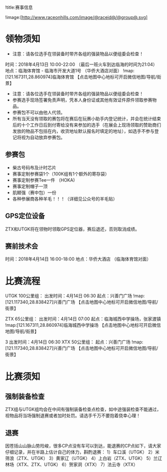 !title:赛事信息

!image:[http://www.raceonhills.com/image/@raceid@/@group@.svg]

# 领物须知
* 注意：请各位选手在领装备时带齐各组的强装物品以便组委会检查！

时间：2018年4月13日 10:00-22:00
（最后一班火车到达临海的时间为21:04）
地点：临海体育馆 - 临海市开发大道1号 （华侨大酒店对面）
!map:[121.167311,28.860974]临海体育馆
【点击地图中心地标可开启微信地图/导航/街景】

* 注意：请各位选手在领装备时带齐各组的强装物品以便组委会检查！
* 参赛选手现场签署免责声明，凭本人身份证或其他有效证件原件领取参赛物品。
* 参赛包不可以由他人代领。
* 所有当天没有领取的赛包将在赛后在玩赛小助手内登记统计，并会在统计结束后的十个工作日后到付寄给没有来参加的选手（在展会上现场领取的赞助商们发放的物品不包括在内，收货地址默认报名时填定的地址），如选手不参与登记将视为自动放弃参赛包。

## 参赛包
* 柴古号码布及计时芯片
* 赛事定制参赛袋1个（100K组有1个额外的寄存袋）
* 赛事定制参赛Tee一件 （HOKA)
* 赛事定制帽子一顶
* 肌鲣强（赛中包）一份
* 各种参展商各种羊毛！！！（详细见公众号的羊毛贴）

## GPS定位设备
ZTX和UTGK将在领物时领取GPS定位器，赛后退还，否则取消成绩。

## 赛前技术会
时间：2018年4月14日 16:00-18:00
地点：华侨大酒店  （临海体育馆对面）

# 比赛流程
UTGK 100公里组：
出发时间：4月14日 06:30
起点：兴善门广场
!map:[121.117340,28.838427]兴善门广场
【点击地图中心地标可开启微信地图/导航/街景】

ZTX 65公里组：
出发时间：4月14日 07:00
起点：临海城西中学操场，张家渡镇
!map:[121.167311,28.860974]临海城西中学操场
【点击地图中心地标可开启微信地图/导航/街景】

3
出发时间：4月14日 06:30
XTX 50公里组：
起点：兴善门广场
!map:[121.117340,28.838427]兴善门广场
【点击地图中心地标可开启微信地图/导航/街景】


# 比赛须知
## 强制装备检查
ZTX组与UTGK组均会在中间有强制装备检查点检查，如中途强装检查不能通过，视物品将当场强制退赛或者加时处罚。请选手千万不要抱着侥幸心理！

## 退赛
因苍括山山脉山势险峻，很多CP点没有车可以到达，能退赛的CP点如下，请大家仔细记录，并在半路上估计自己的体力，斟酌退赛：
1）车口溪（UTGK）
2）米筛浪（ZTX、UTGK）
3）黄家辽（UTGK）
4）上白岩（ZTX、UTGK）
5）兰辽林场（XTX、ZTX、UTGK）
6）贺家洞（XTX）
7）法云寺（XTX）

